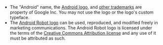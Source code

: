 - The "Android" name, the [Android logo](https://developer.android.com/images/android-logo.png), and [other trademarks](http://www.google.com/permissions/) are property of Google Inc. You may not use the logo or the logo's custom typeface.
- The [Android Robot logo](https://developer.android.com/images/robot-tiny.png) can be used, reproduced, and modified freely in marketing communications. The Android Robot logo is licensed under the terms of the [Creative Commons Attribution license](http://creativecommons.org/licenses/by/2.5/) and any use of it must be attributed as such.
